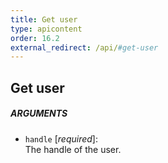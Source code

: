 ```yaml
---
title: Get user
type: apicontent
order: 16.2
external_redirect: /api/#get-user
---
```


## Get user
##### ARGUMENTS
* `handle` [*required*]:  
    The handle of the user.